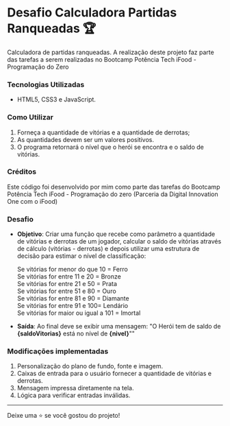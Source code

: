 # Desafio Calculadora Partidas Ranqueadas 🏆
Calculadora de partidas ranqueadas. A realização deste projeto faz parte das tarefas a serem realizadas no Bootcamp Potência Tech iFood - Programação do Zero

### Tecnologias Utilizadas

- HTML5, CSS3 e JavaScript.

### Como Utilizar

1. Forneça a quantidade de vitórias e a quantidade de derrotas;
2. As quantidades devem ser um valores positivos.
3. O programa retornará o nível que o herói se encontra e o saldo de vitórias.

### Créditos

Este código foi desenvolvido por mim como parte das tarefas do Bootcamp Potência Tech iFood - Programação do zero (Parceria da Digital Innovation One com o iFood) 

### Desafio

- **Objetivo**: Criar uma função que recebe como parâmetro a quantidade de vitórias e derrotas de um jogador, calcular o saldo de vitórias através de cálculo (vitórias - derrotas) e depois utilizar uma estrutura de decisão para estimar o nível de classificação:

  Se vitórias for menor do que 10 = Ferro <br/>
  Se vitórias for entre 11 e 20 = Bronze <br/>
  Se vitórias for entre 21 e 50 = Prata <br/>
  Se vitórias for entre 51 e 80 = Ouro <br/>
  Se vitórias for entre 81 e 90 = Diamante <br/>
  Se vitórias for entre 91 e 100= Lendário <br/>
  Se vitórias for maior ou igual a 101 = Imortal

- **Saída**: Ao final deve se exibir uma mensagem: "O Herói tem de saldo de **{saldoVitorias}** está no nível de **{nivel}**""
 
### Modificações implementadas
1. Personalização do plano de fundo, fonte e imagem.
2. Caixas de entrada para o usuário fornecer a quantidade de vitórias e derrotas.
3. Mensagem impressa diretamente na tela.
4. Lógica para verificar entradas inválidas.

---

Deixe uma ⭐️ se você gostou do projeto!

